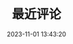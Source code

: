 ---
title: 最近评论
date: 2023-11-01 13:43:20
type: recentcomment
cover: ""
desc: 最近评论
leftend: ""
rightend: ""
---